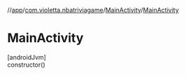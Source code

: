 //[app](../../../index.md)/[com.violetta.nbatriviagame](../index.md)/[MainActivity](index.md)/[MainActivity](-main-activity.md)

# MainActivity

[androidJvm]\
constructor()
